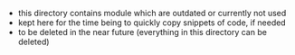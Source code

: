 
 * this directory contains module which are outdated or currently not used
 * kept here for the time being to quickly copy snippets of code, if needed
 * to be deleted in the near future (everything in this directory can be deleted)
